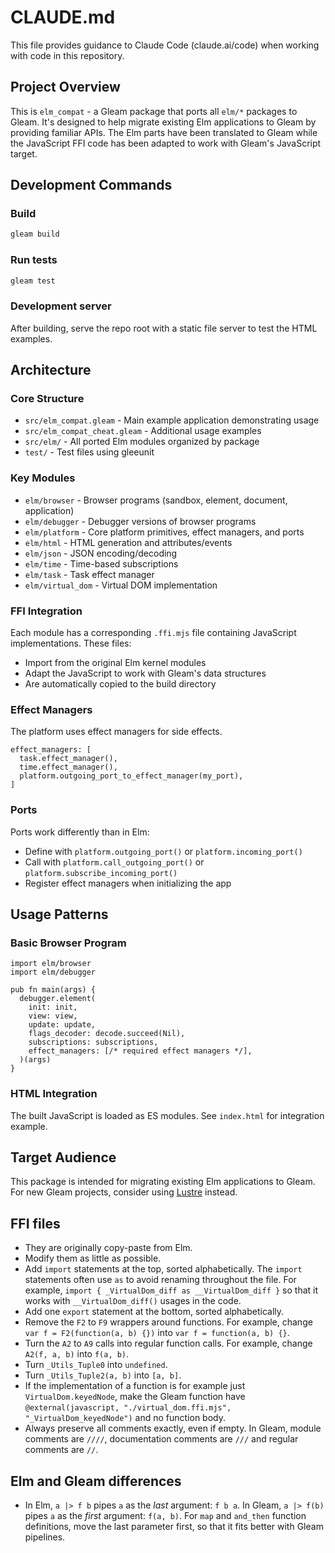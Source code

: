 # CLAUDE.md

This file provides guidance to Claude Code (claude.ai/code) when working with code in this repository.

## Project Overview

This is `elm_compat` - a Gleam package that ports all `elm/*` packages to Gleam. It's designed to help migrate existing Elm applications to Gleam by providing familiar APIs. The Elm parts have been translated to Gleam while the JavaScript FFI code has been adapted to work with Gleam's JavaScript target.

## Development Commands

### Build
```bash
gleam build
```

### Run tests
```bash
gleam test
```

### Development server
After building, serve the repo root with a static file server to test the HTML examples.

## Architecture

### Core Structure
- `src/elm_compat.gleam` - Main example application demonstrating usage
- `src/elm_compat_cheat.gleam` - Additional usage examples
- `src/elm/` - All ported Elm modules organized by package
- `test/` - Test files using gleeunit

### Key Modules
- `elm/browser` - Browser programs (sandbox, element, document, application)
- `elm/debugger` - Debugger versions of browser programs  
- `elm/platform` - Core platform primitives, effect managers, and ports
- `elm/html` - HTML generation and attributes/events
- `elm/json` - JSON encoding/decoding
- `elm/time` - Time-based subscriptions
- `elm/task` - Task effect manager
- `elm/virtual_dom` - Virtual DOM implementation

### FFI Integration
Each module has a corresponding `.ffi.mjs` file containing JavaScript implementations. These files:
- Import from the original Elm kernel modules
- Adapt the JavaScript to work with Gleam's data structures
- Are automatically copied to the build directory

### Effect Managers
The platform uses effect managers for side effects.
```gleam
effect_managers: [
  task.effect_manager(),
  time.effect_manager(),
  platform.outgoing_port_to_effect_manager(my_port),
]
```

### Ports
Ports work differently than in Elm:
- Define with `platform.outgoing_port()` or `platform.incoming_port()`
- Call with `platform.call_outgoing_port()` or `platform.subscribe_incoming_port()`
- Register effect managers when initializing the app

## Usage Patterns

### Basic Browser Program
```gleam
import elm/browser
import elm/debugger

pub fn main(args) {
  debugger.element(
    init: init,
    view: view,
    update: update,
    flags_decoder: decode.succeed(Nil),
    subscriptions: subscriptions,
    effect_managers: [/* required effect managers */],
  )(args)
}
```

### HTML Integration
The built JavaScript is loaded as ES modules. See `index.html` for integration example.

## Target Audience

This package is intended for migrating existing Elm applications to Gleam. For new Gleam projects, consider using [Lustre](https://github.com/lustre-labs/lustre) instead.

## FFI files

- They are originally copy-paste from Elm.
- Modify them as little as possible.
- Add `import` statements at the top, sorted alphabetically. The `import` statements often use `as` to avoid renaming throughout the file. For example, `import { _VirtualDom_diff as __VirtualDom_diff }` so that it works with `__VirtualDom_diff()` usages in the code.
- Add one `export` statement at the bottom, sorted alphabetically.
- Remove the `F2` to `F9` wrappers around functions. For example, change `var f = F2(function(a, b) {})` into `var f = function(a, b) {}`.
- Turn the `A2` to `A9` calls into regular function calls. For example, change `A2(f, a, b)` into `f(a, b)`.
- Turn `_Utils_Tuple0` into `undefined`.
- Turn `_Utils_Tuple2(a, b)` into `[a, b]`.
- If the implementation of a function is for example just `VirtualDom.keyedNode`, make the Gleam function have `@external(javascript, "./virtual_dom.ffi.mjs", "_VirtualDom_keyedNode")` and no function body.
- Always preserve all comments exactly, even if empty. In Gleam, module comments are `////`, documentation comments are `///` and regular comments are `//`. 

## Elm and Gleam differences

- In Elm, `a |> f b` pipes `a` as the _last_ argument: `f b a`. In Gleam, `a |> f(b)` pipes `a` as the _first_ argument: `f(a, b)`. For `map` and `and_then` function definitions, move the last parameter first, so that it fits better with Gleam pipelines.
